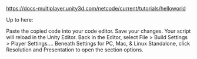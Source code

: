 https://docs-multiplayer.unity3d.com/netcode/current/tutorials/helloworld

Up to here:

Paste the copied code into your code editor.
Save your changes. Your script will reload in the Unity Editor.
Back in the Editor, select File > Build Settings > Player Settings.... Beneath Settings for PC, Mac, & Linux Standalone, click Resolution and Presentation to open the section options.